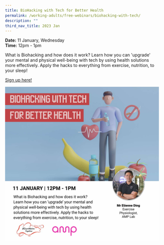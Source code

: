 ```yaml
---
title: BioHacking with Tech for Better Health
permalink: /working-adults/free-webinars/biohacking-with-tech/
description: ""
third_nav_title: 2023 Jan
---
```

**Date:** 11 January, Wednesday
<br> **Time:** 12pm - 1pm

What is Biohacking and how does it work? Learn how you can 'upgrade' your mental and physical well-being with tech by using health solutions more effectively. Apply the hacks to everything from exercise, nutrition, to your sleep! 

[Sign up here!](https://go.gov.sg/wa-biohacking-jan23)

![free webinar on biohacking with tech for better health](/images/jan%202023/wa_11%20jan2023.jpeg)